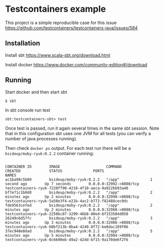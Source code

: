 # Testcontainers example

This project is a simple reproducible case for this issue 
https://github.com/testcontainers/testcontainers-java/issues/584

## Installation

Install sbt https://www.scala-sbt.org/download.html

Install docker https://www.docker.com/community-edition#/download

## Running

Start docker and then start sbt

`$ sbt`

In sbt console run test

`sbt:testcontainers-sbt> test`

Once test is passed, run it again several times in the same sbt session. Note that 
in this configuration sbt uses one JVM for all tests (you can verify a number of java processes running).


Then check `docker ps` output. For each test run there will be a `bsideup/moby-ryuk:0.2.2` container running:

```

CONTAINER ID        IMAGE                     COMMAND             CREATED             STATUS              PORTS                     NAMES
ac1ba98c5b09        bsideup/moby-ryuk:0.2.2   "/app"              1 second ago        Up 7 seconds        0.0.0.0:32992->8080/tcp   testcontainers-ryuk-7220ff90-4218-4f10-aeca-9a922bb93a40
bf7e71c1b0d8        bsideup/moby-ryuk:0.2.2   "/app"              2 minutes ago       Up 2 minutes        0.0.0.0:32990->8080/tcp   testcontainers-ryuk-5a50e3f4-e21b-4ac2-b772-f82488cec0dc
fde9563cefed        bsideup/moby-ryuk:0.2.2   "/app"              2 minutes ago       Up 2 minutes        0.0.0.0:32988->8080/tcp   testcontainers-ryuk-2250bc87-3299-46b8-80ed-6f153584d058
26249c6d57fc        bsideup/moby-ryuk:0.2.2   "/app"              3 minutes ago       Up 3 minutes        0.0.0.0:32986->8080/tcp   testcontainers-ryuk-b0bf213b-8ba4-4240-8f72-be8dac169f06
37ec948e0dad        bsideup/moby-ryuk:0.2.2   "/app"              5 minutes ago       Up 5 minutes        0.0.0.0:32984->8080/tcp   testcontainers-ryuk-0c6690eb-49a2-42dd-bf15-9a170de6f2f6

```